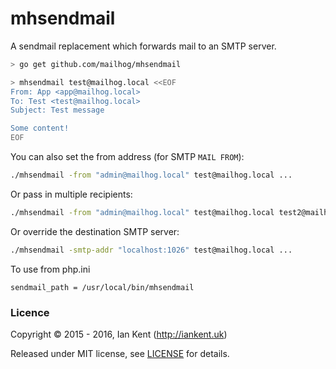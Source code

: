 mhsendmail
==========

A sendmail replacement which forwards mail to an SMTP server.

```bash
> go get github.com/mailhog/mhsendmail

> mhsendmail test@mailhog.local <<EOF
From: App <app@mailhog.local>
To: Test <test@mailhog.local>
Subject: Test message

Some content!
EOF
```

You can also set the from address (for SMTP `MAIL FROM`):

```bash
./mhsendmail -from "admin@mailhog.local" test@mailhog.local ...
```

Or pass in multiple recipients:

```bash
./mhsendmail -from "admin@mailhog.local" test@mailhog.local test2@mailhog.local ...
```

Or override the destination SMTP server:

```bash
./mhsendmail -smtp-addr "localhost:1026" test@mailhog.local ...
```

To use from php.ini

```
sendmail_path = /usr/local/bin/mhsendmail
```

### Licence

Copyright ©‎ 2015 - 2016, Ian Kent (http://iankent.uk)

Released under MIT license, see [LICENSE](LICENSE.md) for details.
